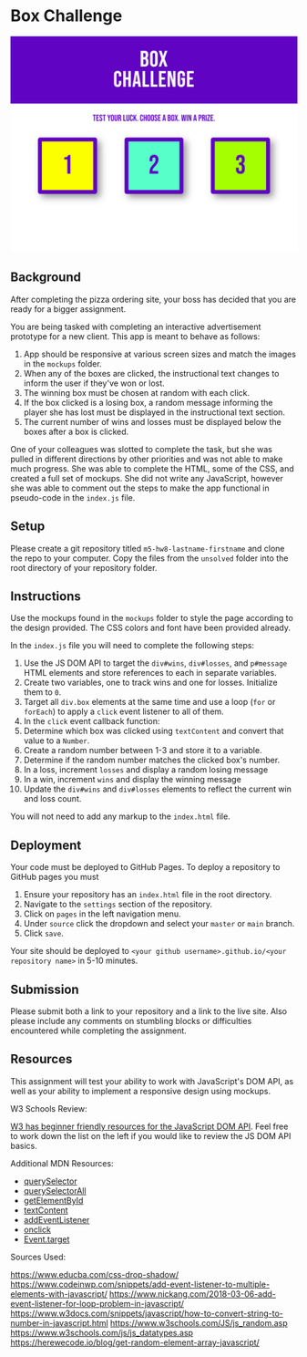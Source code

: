# Box Challenge

![laptop mockup of the box challenge assignment](./mockups/laptop-1024x768.png)

## Background

After completing the pizza ordering site, your boss has decided that you are ready for a bigger assignment.

You are being tasked with completing an interactive advertisement prototype for a new client. This app is meant to behave as follows:

1. App should be responsive at various screen sizes and match the images in the `mockups` folder.
1. When any of the boxes are clicked, the instructional text changes to inform the user if they've won or lost.
1. The winning box must be chosen at random with each click.
1. If the box clicked is a losing box, a random message informing the player she has lost must be displayed in the instructional text section.
1. The current number of wins and losses must be displayed below the boxes after a box is clicked.

One of your colleagues was slotted to complete the task, but she was pulled in different directions by other priorities and was not able to make much progress. She was able to complete the HTML, some of the CSS, and created a full set of mockups. She did not write any JavaScript, however she was able to comment out the steps to make the app functional in pseudo-code in the `index.js` file.

## Setup

Please create a git repository titled `m5-hw8-lastname-firstname` and clone the repo to your computer. Copy the files from the `unsolved` folder into the root directory of your repository folder.

## Instructions

Use the mockups found in the `mockups` folder to style the page according to the design provided. The CSS colors and font have been provided already.

In the `index.js` file you will need to complete the following steps:

1. Use the JS DOM API to target the `div#wins`, `div#losses`, and `p#message` HTML elements and store references to each in separate variables.
1. Create two variables, one to track wins and one for losses. Initialize them to `0`.
1. Target all `div.box` elements at the same time and use a loop (`for` or `forEach`) to apply a `click` event listener to all of them.
1. In the `click` event callback function:
  1. Determine which box was clicked using `textContent` and convert that value to a `Number`.
  1. Create a random number between 1-3 and store it to a variable.
  1. Determine if the random number matches the clicked box's number.
  1. In a loss, increment `losses` and display a random losing message
  1. In a win, increment `wins` and display the winning message
  1. Update the `div#wins` and `div#losses` elements to reflect the current win and loss count.

You will not need to add any markup to the `index.html` file.

## Deployment

Your code must be deployed to GitHub Pages. To deploy a repository to GitHub pages you must

1. Ensure your repository has an `index.html` file in the root directory.
1. Navigate to the `settings` section of the repository.
1. Click on `pages` in the left navigation menu.
1. Under `source` click the dropdown and select your `master` or `main` branch.
1. Click `save`.

Your site should be deployed to `<your github username>.github.io/<your repository name>` in 5-10 minutes.

## Submission

Please submit both a link to your repository and a link to the live site. Also please include any comments on stumbling blocks or difficulties encountered while completing the assignment.

## Resources

This assignment will test your ability to work with JavaScript's DOM API, as well as your ability to implement a responsive design using mockups.

W3 Schools Review:

[W3 has beginner friendly resources for the JavaScript DOM API](https://www.w3schools.com/js/js_htmldom.asp). Feel free to work down the list on the left if you would like to review the JS DOM API basics.

Additional MDN Resources:

- [querySelector](https://developer.mozilla.org/en-US/docs/Web/API/Document/querySelector)
- [querySelectorAll](https://developer.mozilla.org/en-US/docs/Web/API/Document/querySelectorAll)
- [getElementById](https://developer.mozilla.org/en-US/docs/Web/API/Document/getElementById)
- [textContent](https://developer.mozilla.org/en-US/docs/Web/API/Node/textContent)
- [addEventListener](https://developer.mozilla.org/en-US/docs/Web/API/EventTarget/addEventListener)
- [onclick](https://developer.mozilla.org/en-US/docs/Web/API/GlobalEventHandlers/onclick)
- [Event.target](https://developer.mozilla.org/en-US/docs/Web/API/Event/target)




Sources Used:

https://www.educba.com/css-drop-shadow/
https://www.codeinwp.com/snippets/add-event-listener-to-multiple-elements-with-javascript/ 
https://www.nickang.com/2018-03-06-add-event-listener-for-loop-problem-in-javascript/
https://www.w3docs.com/snippets/javascript/how-to-convert-string-to-number-in-javascript.html
https://www.w3schools.com/JS/js_random.asp
https://www.w3schools.com/js/js_datatypes.asp
https://herewecode.io/blog/get-random-element-array-javascript/